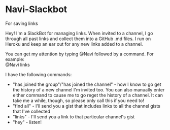 # Navi-Slackbot
For saving links

Hey! I'm a SlackBot for managing links. When invited to a channel, I go through all past links and collect them into a GitHub .md files. I run on Heroku and keep an ear out for any new links added to a channel. 

You can get my attention by typing @Navi followed by a command. For example: <br/>
@Navi links<br/>

I have the following commands:
* "has joined the group"/"has joined the channel" - how I know to go get the history of a new channel I'm invited too. You can also manually enter either command to cause me to go reget the history of a channel. It can take me a while, though, so please only call this if you need to! 
* "find all" - I'll send you a gist that includes links to all the channel gists that I've collected
* "links" - I'll send you a link to that particular channel's gist
* "hey" - listen!

